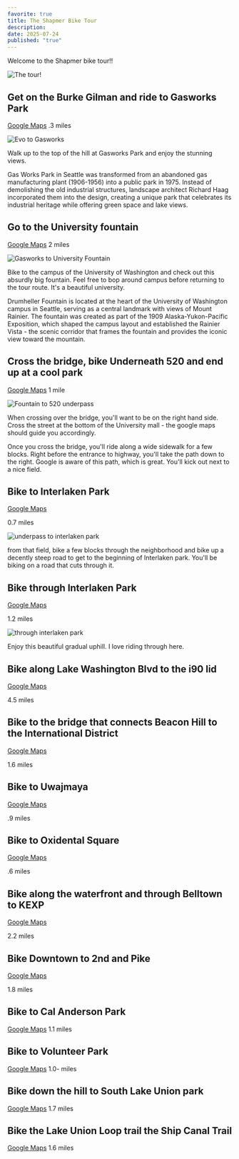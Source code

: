 ```yaml
---
favorite: true
title: The Shapmer Bike Tour
description:
date: 2025-07-24
published: "true"
---
```


Welcome to the Shapmer bike tour!! 

![The tour!](https://ihkgojiseqpwinwdowvm.supabase.co/storage/v1/object/public/natespilmanblog/2025-07-24/bike%20tour.png)

## Get on the Burke Gilman and ride to Gasworks Park
[Google Maps](https://www.google.com/maps/dir/evo+Seattle,+Stone+Way+North,+Seattle,+WA/Gas+Works+Park,+2101+N+Northlake+Way,+Seattle,+WA+98103/@47.6475939,-122.3437113,16z/data=!3m1!4b1!4m14!4m13!1m5!1m1!1s0x549015a8e691a317:0x85564c6c5a53964!2m2!1d-122.3424596!2d47.6495146!1m5!1m1!1s0x54901502b25bb07f:0x1e6e55abec496196!2m2!1d-122.3343532!2d47.6456308!3e1?entry=ttu&g_ep=EgoyMDI1MDcyMS4wIKXMDSoASAFQAw%3D%3D)
.3 miles 

![Evo to Gasworks](https://ihkgojiseqpwinwdowvm.supabase.co/storage/v1/object/public/natespilmanblog/2025-07-24/evo%20to%20gasworks.png)

Walk up to the top of the hill at Gasworks Park and enjoy the stunning views. 

Gas Works Park in Seattle was transformed from an abandoned gas manufacturing plant (1906-1956) into a public park in 1975. Instead of demolishing the old industrial structures, landscape architect Richard Haag incorporated them into the design, creating a unique park that celebrates its industrial heritage while offering green space and lake views.

## Go to the University fountain
[Google Maps](https://www.google.com/maps/dir/Gas+Works+Park,+2101+N+Northlake+Way,+Seattle,+WA+98103/Drumheller+Fountain,+Campus+of+the+University+of+Washington,+Seattle,+WA/@47.6506241,-122.3408375,14z/data=!3m1!4b1!4m14!4m13!1m5!1m1!1s0x54901502b25bb07f:0x1e6e55abec496196!2m2!1d-122.3343532!2d47.6456308!1m5!1m1!1s0x549014ed44cb910d:0x5f7e1a3d97a7a024!2m2!1d-122.3078057!2d47.6538254!3e1?entry=ttu&g_ep=EgoyMDI1MDcyMS4wIKXMDSoASAFQAw%3D%3D)
2 miles

![Gasworks to University Fountain](https://ihkgojiseqpwinwdowvm.supabase.co/storage/v1/object/public/natespilmanblog/2025-07-24/gasworks%20to%20university%20fountain.png)

Bike to the campus of the University of Washington and check out this absurdly big fountain. Feel free to bop around campus before returning to the tour route. It's a beautiful university. 

Drumheller Fountain is located at the heart of the University of Washington campus in Seattle, serving as a central landmark with views of Mount Rainier. The fountain was created as part of the 1909 Alaska-Yukon-Pacific Exposition, which shaped the campus layout and established the Rainier Vista - the scenic corridor that frames the fountain and provides the iconic view toward the mountain.

## Cross the bridge, bike Underneath 520 and end up at a cool park
[Google Maps](https://www.google.com/maps/dir/Drumheller+Fountain,+Campus+of+the+University+of+Washington,+Seattle,+WA/47.6434882,-122.3064787/@47.644444,-122.3138158,15.13z/data=!4m9!4m8!1m5!1m1!1s0x549014ed44cb910d:0x5f7e1a3d97a7a024!2m2!1d-122.3078057!2d47.6538254!1m0!3e1?entry=ttu&g_ep=EgoyMDI1MDcyMS4wIKXMDSoASAFQAw%3D%3D)
1 mile

![Fountain to 520 underpass](https://ihkgojiseqpwinwdowvm.supabase.co/storage/v1/object/public/natespilmanblog/2025-07-24/fountain%20to%20520%20underpass.png)

When crossing over the bridge, you'll want to be on the right hand side. Cross the street at the bottom of the University mall - the google maps should guide you accordingly.

Once you cross the bridge, you'll ride along a wide sidewalk for a few blocks. Right before the entrance to highway, you'll take the path down to the right. Google is aware of this path, which is great. You'll kick out next to a nice field. 

## Bike to Interlaken Park
[Google Maps](https://www.google.com/maps/dir/47.6427458,-122.3071835/47.6420529,-122.3170492/@47.6375724,-122.3181285,2128m/data=!3m1!1e3!4m9!4m8!1m5!3m4!1m2!1d-122.3073164!2d47.6420506!3s0x549014c2eca2bd87:0x7b23abe214423f6a!1m0!3e1?entry=ttu&g_ep=EgoyMDI1MDcyMS4wIKXMDSoASAFQAw%3D%3D)

0.7 miles 

![underpass to interlaken park](https://ihkgojiseqpwinwdowvm.supabase.co/storage/v1/object/public/natespilmanblog/2025-07-24/to%20interlake%20park.png)

from that field, bike a few blocks through the neighborhood and bike up a decently steep road to get to the beginning of Interlaken park. You'll be biking on a road that cuts through it. 

## Bike through Interlaken Park 
[Google Maps](https://www.google.com/maps/dir/47.6420529,-122.3170492/47.6323752,-122.307321/@47.6263445,-122.3161466,4322m/data=!3m1!1e3!4m2!4m1!3e1?entry=ttu&g_ep=EgoyMDI1MDcyMS4wIKXMDSoASAFQAw%3D%3D)

1.2 miles

![through interlaken park](https://ihkgojiseqpwinwdowvm.supabase.co/storage/v1/object/public/natespilmanblog/2025-07-24/through%20Interlaken%20Park.png)

Enjoy this beautiful gradual uphill. I love riding through here. 

## Bike along Lake Washington Blvd to the i90 lid
[Google Maps](https://www.google.com/maps/dir/47.6323752,-122.307321/47.6268235,-122.2929165/47.5905389,-122.2886526/@47.5706258,-122.3248147,12035m/data=!3m1!1e3!4m15!4m14!1m5!3m4!1m2!1d-122.3059924!2d47.633201!3s0x549014da0a75deb1:0x757af7d92c27a45b!1m5!3m4!1m2!1d-122.289152!2d47.592118!3s0x54906af1001f09dd:0xe8cad27d9ca6806f!1m0!3e1?entry=ttu&g_ep=EgoyMDI1MDcyMS4wIKXMDSoASAFQAw%3D%3D)

4.5 miles

## Bike to the bridge that connects Beacon Hill to the International District
[Google Maps](https://www.google.com/maps/dir/47.5905389,-122.2886526/47.5943788,-122.3166269/@47.5926913,-122.323879,1089m/data=!3m1!1e3!4m2!4m1!3e1?entry=ttu&g_ep=EgoyMDI1MDcyMS4wIKXMDSoASAFQAw%3D%3D)

1.6 miles



## Bike to Uwajmaya 
[Google Maps](https://www.google.com/maps/dir/47.5943788,-122.3166269/Uwajimaya+Seattle,+5th+Avenue+South,+Seattle,+WA/@47.5994368,-122.328474,1617m/data=!3m1!1e3!4m9!4m8!1m0!1m5!1m1!1s0x54906abcdbd7d9ab:0xfeedcd4ac66b4ebb!2m2!1d-122.3270506!2d47.5967467!3e1?entry=ttu&g_ep=EgoyMDI1MDcyMS4wIKXMDSoASAFQAw%3D%3D)

.9 miles
## Bike to Oxidental Square
[Google Maps](https://www.google.com/maps/dir/Uwajimaya+Seattle,+5th+Avenue+South,+Seattle,+WA/Occidental+Square,+South+Washington+Street,+Seattle,+WA/@47.5986897,-122.3349448,1062m/data=!3m2!1e3!4b1!4m14!4m13!1m5!1m1!1s0x54906abcdbd7d9ab:0xfeedcd4ac66b4ebb!2m2!1d-122.3270506!2d47.5967467!1m5!1m1!1s0x54906abad2c533a7:0x598f0f6c8013b92c!2m2!1d-122.3332236!2d47.600506!3e1?entry=ttu&g_ep=EgoyMDI1MDcyMS4wIKXMDSoASAFQAw%3D%3D)

.6 miles

## Bike along the waterfront and through Belltown to KEXP
[Google Maps](https://www.google.com/maps/dir/Occidental+Square,+South+Washington+Street,+Seattle,+WA/Waterfront+Park,+Alaskan+Way,+Seattle,+WA/KEXP,+1st+Avenue+North,+Seattle,+WA/@47.6145605,-122.3506483,628m/data=!3m1!1e3!4m25!4m24!1m5!1m1!1s0x54906abad2c533a7:0x598f0f6c8013b92c!2m2!1d-122.3332236!2d47.600506!1m10!1m1!1s0x54906aad8caabc2f:0x201a7e734b873e0e!2m2!1d-122.3418276!2d47.60704!3m4!1m2!1d-122.3490655!2d47.6148787!3s0x5490154e728677a3:0x8f799a94530833de!1m5!1m1!1s0x549015438a09b597:0x6e29e8bd90342889!2m2!1d-122.355072!2d47.62305!3e1?entry=ttu&g_ep=EgoyMDI1MDcyMS4wIKXMDSoASAFQAw%3D%3D)

2.2 miles

## Bike Downtown to 2nd and Pike
[Google Maps](https://www.google.com/maps/dir/KEXP,+472+1st+Ave+N,+Seattle,+WA+98109/Pike+Street+%26+Second+Avenue,+Seattle,+WA/@47.6269002,-122.3398408,4059m/data=!3m1!1e3!4m29!4m28!1m20!1m1!1s0x549015438a09b597:0x6e29e8bd90342889!2m2!1d-122.355072!2d47.62305!3m4!1m2!1d-122.3528445!2d47.6204959!3s0x54901545b01b8c3b:0xa026385ac33d262!3m4!1m2!1d-122.3528365!2d47.6191741!3s0x54901545771f1235:0x38d815eaba9db95c!3m4!1m2!1d-122.3528492!2d47.6186628!3s0x549015457b060c79:0x92732e8911e03127!1m5!1m1!1s0x54906ab306f83f81:0xb139bba55956d705!2m2!1d-122.3389309!2d47.6092798!3e1?entry=ttu&g_ep=EgoyMDI1MDcyMS4wIKXMDSoASAFQAw%3D%3D)

1.8 miles

## Bike to Cal Anderson Park
[Google Maps](https://www.google.com/maps/dir/2nd+Ave+%26+Pike+St,+Seattle,+WA+98101/Cal+Anderson+Park,+11th+Avenue,+Seattle,+WA/@47.6131487,-122.3393287,2123m/data=!3m2!1e3!4b1!4m14!4m13!1m5!1m1!1s0x54906ab306f83f81:0xb139bba55956d705!2m2!1d-122.338931!2d47.6092798!1m5!1m1!1s0x54906acd080dfa7d:0x800e21415769f540!2m2!1d-122.319127!2d47.6170185!3e1?entry=ttu&g_ep=EgoyMDI1MDcyMS4wIKXMDSoASAFQAw%3D%3D)
1.1 miles

## Bike to Volunteer Park
[Google Maps](https://www.google.com/maps/dir/Cal+Anderson+Park,+11th+Avenue,+Seattle,+WA/Volunteer+Park,+1247+15th+Ave+E,+Seattle,+WA+98112/@47.6267538,-122.3343667,2723m/data=!3m1!1e3!4m24!4m23!1m15!1m1!1s0x54906acd080dfa7d:0x800e21415769f540!2m2!1d-122.319127!2d47.6170185!3m4!1m2!1d-122.3182521!2d47.6199284!3s0x5490152d5cab9d31:0xac5cc8902788274d!3m4!1m2!1d-122.3126798!2d47.6214629!3s0x5490152ca1a94931:0x61a78ffbbc38a252!1m5!1m1!1s0x54901527fccc34dd:0x2cbf871ebbadc4b4!2m2!1d-122.3163794!2d47.6310836!3e1?entry=ttu&g_ep=EgoyMDI1MDcyMS4wIKXMDSoASAFQAw%3D%3D)
1.0- miles

## Bike down the hill to South Lake Union park 
[Google Maps](https://www.google.com/maps/dir/Volunteer+Park,+1247+15th+Ave+E,+Seattle,+WA+98112/47.6273299,-122.3394199/@47.6274086,-122.3422697,882m/data=!3m1!1e3!4m9!4m8!1m5!1m1!1s0x54901527fccc34dd:0x2cbf871ebbadc4b4!2m2!1d-122.3163794!2d47.6310836!1m0!3e1?entry=ttu&g_ep=EgoyMDI1MDcyMS4wIKXMDSoASAFQAw%3D%3D)
1.7 miles

## Bike the Lake Union Loop trail the Ship Canal Trail
[Google Maps](https://www.google.com/maps/dir/47.6273299,-122.3394199/47.6472982,-122.3503629/@47.6502819,-122.3587424,1906m/data=!3m1!1e3!4m2!4m1!3e1?entry=ttu&g_ep=EgoyMDI1MDcyMS4wIKXMDSoASAFQAw%3D%3D)
1.6 miles



